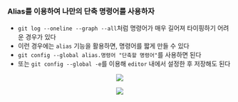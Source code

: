 ### Alias를 이용하여 나만의 단축 명령어를 사용하자
- `git log --oneline --graph --all`처럼 명령어가 매우 길어져 타이핑하기 어려운 경우가 있다
- 이런 경우에는 `alias` 기능을 활용하면, 명령어를 짧게 만들 수 있다
- `git config --global alias.명령어 "단축할 명령어"`를 사용하면 된다
- 또는 `git config --global -e`를 이용해 `editor` 내에서 설정한 후 저장해도 된다
<p align = "center"><img src = "https://github.com/sustainable-git/GIT/blob/main/imageFiles/23-alias.jpg?raw=true"/></p>
<p align = "center"><img src = "https://github.com/sustainable-git/GIT/blob/main/imageFiles/24-alias-try.jpg?raw=true"/></p>
